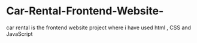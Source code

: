 # Car-Rental-Frontend-Website-
car rental is the frontend website project where i have used html , CSS and JavaScript
